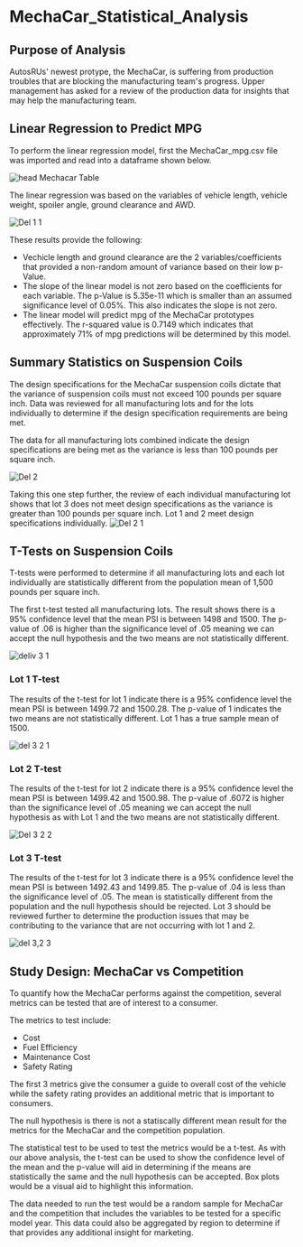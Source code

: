 # MechaCar_Statistical_Analysis

## Purpose of Analysis

AutosRUs' newest protype, the MechaCar, is suffering from production troubles that are blocking the manufacturing team's progress.
Upper management has asked for a review of the production data for insights that may help the manufacturing team.


## Linear Regression to Predict MPG

To perform the linear regression model, first the MechaCar_mpg.csv file was imported and read into a dataframe shown below.

![head Mechacar Table](https://user-images.githubusercontent.com/100876517/177061440-014779bd-8701-4d0b-8ffb-523e0da762a2.png)


The linear regression was based on the variables of vehicle length, vehicle weight, spoiler angle, ground clearance and AWD.

![Del 1 1](https://user-images.githubusercontent.com/100876517/177061627-0fc44627-1b45-4cd6-b721-b5e8b6e75bac.png)

These results provide the following:

  * Vechicle length and ground clearance are the 2 variables/coefficients that provided a non-random amount of variance based on their low
    p-Value.
  * The slope of the linear model is not zero based on the coefficients for each variable.  The p-Value is 5.35e-11 which is smaller than 
    an assumed significance level of 0.05%.  This also indicates the slope is not zero.
  * The linear model will predict mpg of the MechaCar prototypes effectively.  The r-squared value is 0.7149 which indicates
    that approximately 71% of mpg predictions will be determined by this model.   
    
## Summary Statistics on Suspension Coils
  
The design specifications for the MechaCar suspension coils dictate that the variance of suspension coils must not exceed 100 pounds per 
square inch.  Data was reviewed for all manufacturing lots and for the lots individually to determine if the design specification requirements
are being met.
  
  
 The data for all manufacturing lots combined indicate the design specifications are being met as the variance is less than 100 pounds per square inch.
 
![Del 2](https://user-images.githubusercontent.com/100876517/177066880-d6c70490-4bee-4ac0-9b7e-73cb8dcccfd2.png)

Taking this one step further, the review of each individual manufacturing lot shows that lot 3 does not meet design specifications as the variance is 
greater than 100 pounds per square inch.  Lot 1 and 2 meet design specifications individually.
![Del 2 1](https://user-images.githubusercontent.com/100876517/177066892-ec261b89-bb32-4416-9d01-bc8a07893f65.png)
## T-Tests on Suspension Coils

T-tests were performed to determine if all manufacturing lots and each lot individually are statistically different from the population mean of 1,500 
pounds per square inch.

The first t-test tested all manufacturing lots.  The result shows there is a 95% confidence level that the mean PSI is between 1498 and 1500.  The 
p-value of .06 is higher than the significance level of .05 meaning we can accept the null hypothesis and the two means are not statistically different.

![deliv 3 1](https://user-images.githubusercontent.com/100876517/177067464-adc3fa39-ac00-45cf-9575-5fb221aaf2c2.png)

### Lot 1 T-test

The results of the t-test for lot 1 indicate there is a 95% confidence level the mean PSI is between 1499.72 and 1500.28. The p-value of 1
indicates the two means are not statistically different.  Lot 1 has a true sample mean of 1500.

![del 3 2 1](https://user-images.githubusercontent.com/100876517/177067469-fc0f61ce-bf0f-4f93-87e0-f0c1ceace5e2.png)

### Lot 2 T-test

The results of the t-test for lot 2 indicate there is a 95% confidence level the mean PSI is between 1499.42 and 1500.98.  The p-value of
.6072 is higher than the significance level of .05 meaning we can accept the null hypothesis as with Lot 1 and the two means are not 
statistically different.

![Del 3 2 2](https://user-images.githubusercontent.com/100876517/177067473-587670f5-14df-45ec-9f1a-4cb03a87b009.png)

### Lot 3 T-test

The results of the t-test for lot 3 indicate there is a 95% confidence level the mean PSI is between 1492.43 and 1499.85.  The p-value of
.04 is less than the significance level of .05.  The mean is statistically different from the population and the null hypothesis should be
rejected.  Lot 3 should be reviewed further to determine the production issues that may be contributing to the variance that are not occurring
with lot 1 and 2.

![del 3,2 3](https://user-images.githubusercontent.com/100876517/177067489-5d1063af-49fc-4d7a-8619-0ea454c87036.png)

## Study Design: MechaCar vs Competition

To quantify how the MechaCar performs against the competition, several metrics can be tested that are of interest to a consumer.

The metrics to test include:
  * Cost
  * Fuel Efficiency
  * Maintenance Cost
  * Safety Rating

The first 3 metrics give the consumer a guide to overall cost of the vehicle while the safety rating provides an additional metric that is
important to consumers.

The null hypothesis is there is not a statiscally different mean result for the metrics for the MechaCar and the competition population.

The statistical test to be used to test the metrics would be a t-test.  As with our above analysis, the t-test can be used to show the 
confidence level of the mean and the p-value will aid in determining if the means are statistically the same and the null hypothesis can be 
accepted.  Box plots would be a visual aid to highlight this information.

The data needed to run the test would be a random sample for MechaCar and the competition that includes the variables to be tested for a specific
model year.  This data could also be aggregated by region to determine if that provides any additional insight for marketing.


  
  
